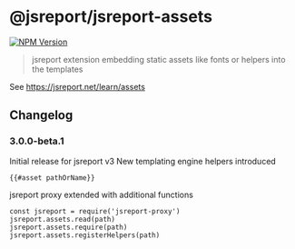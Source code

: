 # @jsreport/jsreport-assets

[![NPM Version](http://img.shields.io/npm/v/@jsreport/jsreport-assets.svg?style=flat-square)](https://npmjs.com/package/@jsreport/jsreport-assets)

> jsreport extension embedding static assets like fonts or helpers into the templates

See https://jsreport.net/learn/assets

## Changelog

### 3.0.0-beta.1

Initial release for jsreport v3
New templating engine helpers introduced
```
{{#asset pathOrName}}
```
jsreport proxy extended with additional functions
```
const jsreport = require('jsreport-proxy')
jsreport.assets.read(path)
jsreport.assets.require(path)
jsreport.assets.registerHelpers(path)
```

